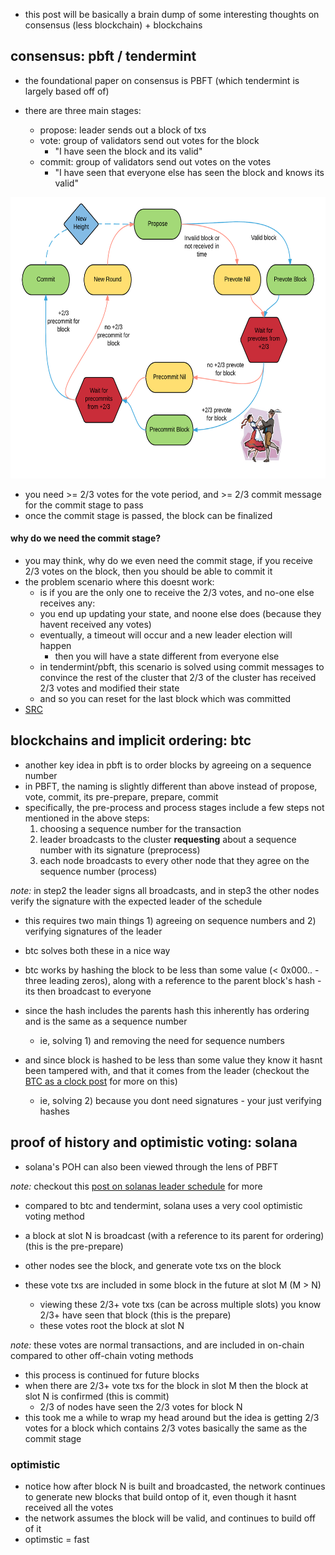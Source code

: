 - this post will be basically a brain dump of some interesting thoughts 
on consensus (less blockchain) + blockchains

## consensus: pbft / tendermint

- the foundational paper on consensus is PBFT (which tendermint is largely based
off of)

- there are three main stages:
  - propose: leader sends out a block of txs 
  - vote: group of validators send out votes for the block 
    - "I have seen the block and its valid"
  - commit: group of validators send out votes on the votes 
    - "I have seen that everyone else has seen the block and knows its valid"

<div align="center">
<img src="2023-06-12-14-27-05.png" width="550" height="450">
</div>

- you need >= 2/3 votes for the vote period, and >= 2/3 commit message for the commit stage to pass
- once the commit stage is passed, the block can be finalized

#### why do we need the commit stage? 

- you may think, why do we even need the commit stage, if you receive 2/3 votes on the block, then you should be able to commit it 
- the problem scenario where this doesnt work: 
  - is if you are the only one to receive the 2/3 votes, and no-one else receives any:
  - you end up updating your state, and noone else does (because they havent received any votes)
  - eventually, a timeout will occur and a new leader election will happen 
    - then you will have a state different from everyone else 
  - in tendermint/pbft, this scenario is solved using commit messages to convince the rest of the cluster that 2/3 of the cluster has received 2/3 votes and modified their state
  - and so you can reset for the last block which was committed
- [SRC](https://cs.stackexchange.com/questions/54152/why-is-the-commit-phase-in-pbft-necessary)

## blockchains and implicit ordering: btc

- another key idea in pbft is to order blocks by agreeing on a sequence number
- in PBFT, the naming is slightly different than above instead of propose, vote, commit, its pre-prepare, prepare, commit
- specifically, the pre-process and process stages include a few steps not mentioned in the above steps:
  1. choosing a sequence number for the transaction 
  2. leader broadcasts to the cluster **requesting** about a sequence number with its signature (preprocess) 
  3. each node broadcasts to every other node that they agree on the sequence number (process)

*note:* in step2 the leader signs all broadcasts, and in step3 the other nodes verify the signature with the expected leader of the schedule

- this requires two main things 1) agreeing on sequence numbers and 2) verifying signatures of the leader
- btc solves both these in a nice way 

- btc works by hashing the block to be less than some value (< 0x000.. - three leading zeros), 
along with a reference to the parent block's hash - its then broadcast to everyone

- since the hash includes the parents hash this inherently has ordering and is the same as a sequence number 
  - ie, solving 1) and removing the need for sequence numbers
- and since block is hashed to be less than some value they know it hasnt been tampered with, 
and that it comes from the leader (checkout the 
[BTC as a clock post](https://github.com/0xNineteen/blog.md/blob/master/contents/btc-consensus/index.md) for more on this) 
  - ie, solving 2) because you dont need signatures - your just verifying hashes

## proof of history and optimistic voting: solana

- solana's POH can also been viewed through the lens of PBFT 

*note:* checkout this [post on solanas leader schedule](https://github.com/0xNineteen/blog.md/blob/master/contents/sol-rpcs/index.md) for more

- compared to btc and tendermint, solana uses a very cool optimistic voting method 

- a block at slot N is broadcast (with a reference to its parent for ordering) (this is the pre-prepare)
- other nodes see the block, and generate vote txs on the block 
- these vote txs are included in some block in the future at slot M (M > N) 
  - viewing these 2/3+ vote txs (can be across multiple slots) you know 2/3+ have seen that block (this is the prepare)
  - these votes root the block at slot N 

*note:* these votes are normal transactions, and are included in on-chain compared to other off-chain voting methods 

- this process is continued for future blocks 
- when there are 2/3+ vote txs for the block in slot M then the block at slot N is confirmed (this is commit)
  - 2/3 of nodes have seen the 2/3 votes for block N
- this took me a while to wrap my head around but the idea is getting 2/3 votes for a block which contains 2/3 votes basically the
same as the commit stage

### optimistic 

- notice how after block N is built and broadcasted, the network continues to generate new blocks that build ontop of it,
even though it hasnt received all the votes
- the network assumes the block will be valid, and continues to build off of it 
- optimstic = fast 
